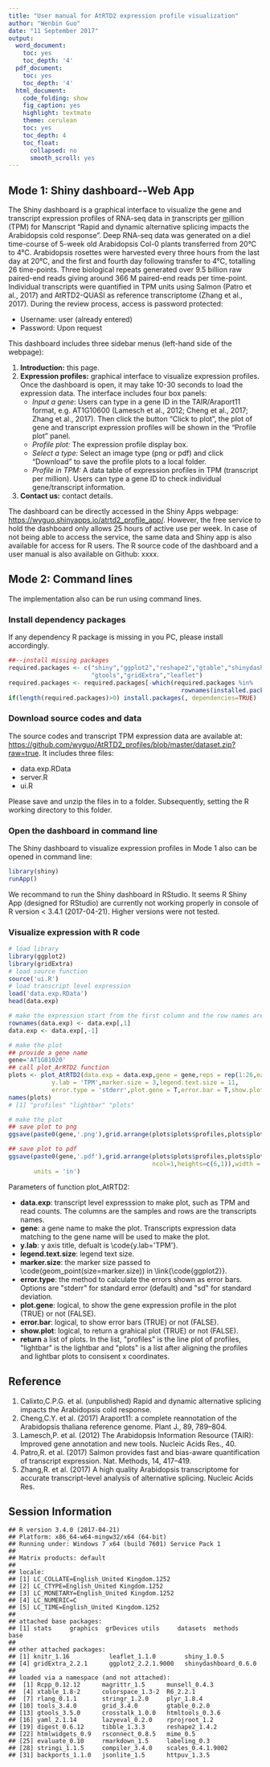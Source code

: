 ```yaml
---
title: "User manual for AtRTD2 expression profile visualization"
author: "Wenbin Guo"
date: "11 September 2017"
output:
  word_document:
    toc: yes
    toc_depth: '4'
  pdf_document:
    toc: yes
    toc_depth: '4'
  html_document:
    code_folding: show
    fig_caption: yes
    highlight: textmate
    theme: cerulean
    toc: yes
    toc_depth: 4
    toc_float:
      collapsed: no
      smooth_scroll: yes
---
```


## **Mode 1: Shiny dashboard--Web App**
The Shiny dashboard is a graphical interface to visualize the gene and transcript expression profiles of RNA-seq data in <u>t</u>ranscripts <u>p</u>er <u>m</u>illion (TPM) for Manscript “Rapid and dynamic alternative splicing impacts the Arabidopsis cold response”. Deep RNA-seq data was generated on a diel time-course of 5-week old Arabidopsis Col-0 plants transferred from 20°C to 4°C. Arabidopsis rosettes were harvested every three hours from the last day at 20°C, and the first and fourth day following transfer to 4°C, totalling 26 time-points. Three biological repeats generated over 9.5 billion raw paired-end reads giving around 366 M paired-end reads per time-point. Individual transcripts were quantified in TPM units using Salmon (Patro et al., 2017) and AtRTD2-QUASI as reference transcriptome (Zhang et al., 2017). During the review process, access is password protected:

- Username: user (already entered)
- Password: Upon request

This dashboard includes three sidebar menus (left-hand side of the webpage):

1. **Introduction:** this page.
2. **Expression profiles:** graphical interface to visualize expression profiles. Once the dashboard is open, it may take 10-30 seconds to load the expression data. The interface includes four box panels:
    + _Input a gene_: Users can type in a gene ID in the TAIR/Araport11 format, e.g. AT1G10600 (Lamesch et al., 2012; Cheng et al., 2017; Zhang et al., 2017). Then click the button “Click to plot”, the plot of gene and transcript expression profiles will be shown in the “Profile plot” panel.
    + _Profile plot:_ The expression profile display box.
    + _Select a type:_ Select an image type (png or pdf) and click “Download” to save the profile plots to a local folder.
    + _Profile in TPM:_ A data table of expression profiles in TPM (transcript per million). Users can type a gene ID to check individual gene/transcript information.
3. **Contact us:** contact details.

The dashboard can be directly accessed in the Shiny Apps webpage: https://wyguo.shinyapps.io/atrtd2_profile_app/. However, the free service to hold the dashboard only allows 25 hours of active use per week. In case of not being able to access the service, the same data and Shiny app is also available for access for R users. The R source code of the dashboard and a user manual is also available on Github: xxxx.

## **Mode 2: Command lines**

The implementation also can be run using command lines.

### **Install dependency packages**
If any dependency R package is missing in you PC, please install accordingly.

```r
##--install missing packages
required.packages <- c("shiny","ggplot2","reshape2","gtable","shinydashboard",
                       "gtools","gridExtra","leaflet")
required.packages <- required.packages[-which(required.packages %in% 
                                                rownames(installed.packages()))]
if(length(required.packages)>0) install.packages(, dependencies=TRUE)
```

### **Download source codes and data**
The source codes and transcript TPM expression data are available at: https://github.com/wyguo/AtRTD2_profiles/blob/master/dataset.zip?raw=true. It includes three files: 

- data.exp.RData
- server.R
- ui.R 

Please save and unzip the files in to a folder. Subsequently, setting the R working directory to this folder.

### **Open the dashboard in command line**
The Shiny dashboard to visualize expression profiles in Mode 1 also can be opened in command line:

```r
library(shiny)
runApp()
```
We recommand to run the Shiny dashboard in RStudio. It seems R Shiny App (designed for RStudio) are currently not working properly in console of R version < 3.4.1 (2017-04-21). Higher versions were not tested. 


### **Visualize expression with R code**


```r
# load library
library(ggplot2)
library(gridExtra)
# load source function
source('ui.R')
# load transcript level expression
load('data.exp.RData')
head(data.exp)

# make the expression start from the first column and the row names are the transcripts
rownames(data.exp) <- data.exp[,1]
data.exp <- data.exp[,-1]

# make the plot
## provide a gene name
gene='AT1G01020'
## call plot_ArRTD2 function
plots <- plot_AtRTD2(data.exp = data.exp,gene = gene,reps = rep(1:26,each=9),
            y.lab = 'TPM',marker.size = 3,legend.text.size = 11,
            error.type = 'stderr',plot.gene = T,error.bar = T,show.plot = T)
names(plots)
# [1] "profiles" "lightbar" "plots"  

# make the plot
## save plot to png
ggsave(paste0(gene,'.png'),grid.arrange(plots$plots$profiles,plots$plots$lightbar,                                        ncol=1,heights=c(6,1)),width = 10,height = 5.5,units = 'in')

## save plot to pdf
ggsave(paste0(gene,'.pdf'),grid.arrange(plots$plots$profiles,plots$plots$lightbar,
                                        ncol=1,heights=c(6,1)),width = 10,height = 5.5,
       units = 'in')
```

Parameters of function plot_AtRTD2: 

- **data.exp**: transcript level expresssion to make plot, such as TPM and read counts. The columns are the samples and rows are the transcripts names.
- **gene**: a gene name to make the plot. Transcripts expression data matching to the gene name will be used to make the plot.
- **y.lab**: y axis title, defualt is \code{y.lab='TPM'}.
- **legend.text.size**: legend text size.
- **marker.size**: the marker size passed to \code(geom_point(size=marker.size)) in \link{\code{ggplot2}}.
- **error.type**: the method to calculate the errors shown as error bars. Options are "stderr" for standard error (default) and "sd" for standard deviation.
- **plot.gene**: logical, to show the gene expression profile in the plot (TRUE) or not (FALSE).
- **error.bar**: logical, to show error bars (TRUE) or not (FALSE).
- **show.plot**: logical, to return a grahical plot (TRUE) or not (FALSE).
- **return** a list of plots. In the list, "profiles" is the line plot of profiles, "lightbar" is the lightbar and "plots" is a list after aligning the profiles and lightbar plots to consisent x coordinates.



## **Reference**
1. Calixto,C.P.G. et al. (unpublished) Rapid and dynamic alternative splicing impacts the Arabidopsis cold response.
2. Cheng,C.Y. et al. (2017) Araport11: a complete reannotation of the Arabidopsis thaliana reference genome. Plant J., 89, 789–804.
3. Lamesch,P. et al. (2012) The Arabidopsis Information Resource (TAIR): Improved gene annotation and new tools. Nucleic Acids Res., 40.
4. Patro,R. et al. (2017) Salmon provides fast and bias-aware quantification of transcript expression. Nat. Methods, 14, 417–419.
5. Zhang,R. et al. (2017) A high quality Arabidopsis transcriptome for accurate transcript-level analysis of alternative splicing. Nucleic Acids Res.

## **Session Information**

```
## R version 3.4.0 (2017-04-21)
## Platform: x86_64-w64-mingw32/x64 (64-bit)
## Running under: Windows 7 x64 (build 7601) Service Pack 1
## 
## Matrix products: default
## 
## locale:
## [1] LC_COLLATE=English_United Kingdom.1252 
## [2] LC_CTYPE=English_United Kingdom.1252   
## [3] LC_MONETARY=English_United Kingdom.1252
## [4] LC_NUMERIC=C                           
## [5] LC_TIME=English_United Kingdom.1252    
## 
## attached base packages:
## [1] stats     graphics  grDevices utils     datasets  methods   base     
## 
## other attached packages:
## [1] knitr_1.16           leaflet_1.1.0        shiny_1.0.5         
## [4] gridExtra_2.2.1      ggplot2_2.2.1.9000   shinydashboard_0.6.0
## 
## loaded via a namespace (and not attached):
##  [1] Rcpp_0.12.12      magrittr_1.5      munsell_0.4.3    
##  [4] xtable_1.8-2      colorspace_1.3-2  R6_2.2.1         
##  [7] rlang_0.1.1       stringr_1.2.0     plyr_1.8.4       
## [10] tools_3.4.0       grid_3.4.0        gtable_0.2.0     
## [13] gtools_3.5.0      crosstalk_1.0.0   htmltools_0.3.6  
## [16] yaml_2.1.14       lazyeval_0.2.0    rprojroot_1.2    
## [19] digest_0.6.12     tibble_1.3.3      reshape2_1.4.2   
## [22] htmlwidgets_0.9   rsconnect_0.8.5   mime_0.5         
## [25] evaluate_0.10     rmarkdown_1.5     labeling_0.3     
## [28] stringi_1.1.5     compiler_3.4.0    scales_0.4.1.9002
## [31] backports_1.1.0   jsonlite_1.5      httpuv_1.3.5
```
